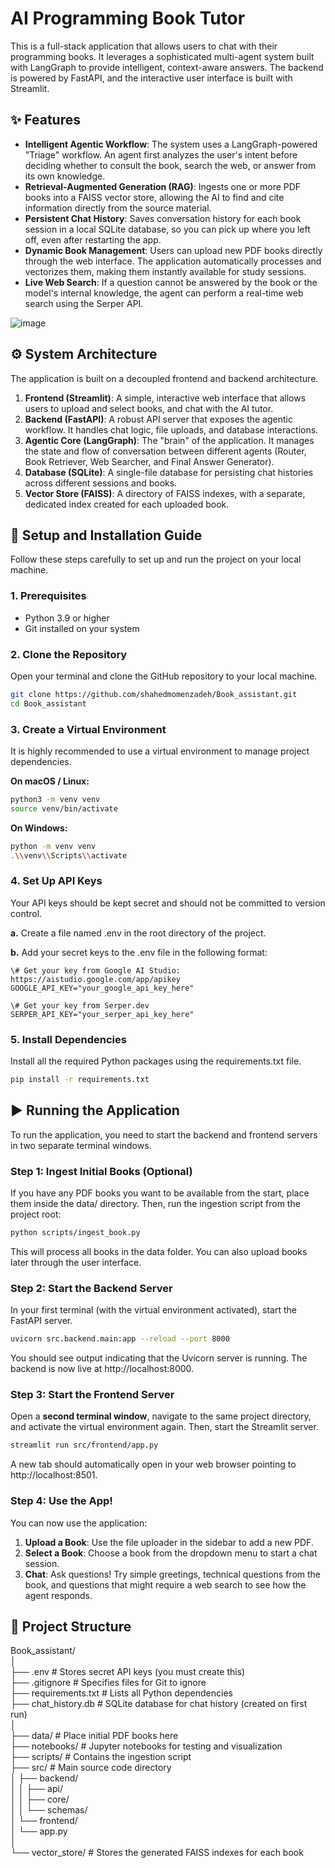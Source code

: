 # **AI Programming Book Tutor**

This is a full-stack application that allows users to chat with their programming books. It leverages a sophisticated multi-agent system built with LangGraph to provide intelligent, context-aware answers. The backend is powered by FastAPI, and the interactive user interface is built with Streamlit.

## **✨ Features**

* **Intelligent Agentic Workflow**: The system uses a LangGraph-powered "Triage" workflow. An agent first analyzes the user's intent before deciding whether to consult the book, search the web, or answer from its own knowledge.  
* **Retrieval-Augmented Generation (RAG)**: Ingests one or more PDF books into a FAISS vector store, allowing the AI to find and cite information directly from the source material.  
* **Persistent Chat History**: Saves conversation history for each book session in a local SQLite database, so you can pick up where you left off, even after restarting the app.  
* **Dynamic Book Management**: Users can upload new PDF books directly through the web interface. The application automatically processes and vectorizes them, making them instantly available for study sessions.  
* **Live Web Search**: If a question cannot be answered by the book or the model's internal knowledge, the agent can perform a real-time web search using the Serper API.
 
![image](https://github.com/user-attachments/assets/e6dd5766-1147-40c1-8416-2def7dbe3c1e)

## **⚙️ System Architecture**

The application is built on a decoupled frontend and backend architecture.

1. **Frontend (Streamlit)**: A simple, interactive web interface that allows users to upload and select books, and chat with the AI tutor.  
2. **Backend (FastAPI)**: A robust API server that exposes the agentic workflow. It handles chat logic, file uploads, and database interactions.  
3. **Agentic Core (LangGraph)**: The "brain" of the application. It manages the state and flow of conversation between different agents (Router, Book Retriever, Web Searcher, and Final Answer Generator).  
4. **Database (SQLite)**: A single-file database for persisting chat histories across different sessions and books.  
5. **Vector Store (FAISS)**: A directory of FAISS indexes, with a separate, dedicated index created for each uploaded book.

## **🚀 Setup and Installation Guide**

Follow these steps carefully to set up and run the project on your local machine.

### **1\. Prerequisites**

* Python 3.9 or higher  
* Git installed on your system

### **2\. Clone the Repository**

Open your terminal and clone the GitHub repository to your local machine.

```bash
git clone https://github.com/shahedmomenzadeh/Book_assistant.git  
cd Book_assistant
```

### **3\. Create a Virtual Environment**

It is highly recommended to use a virtual environment to manage project dependencies.

**On macOS / Linux:**
```bash
python3 -m venv venv  
source venv/bin/activate
```
**On Windows:**
```bash
python -m venv venv  
.\\venv\\Scripts\\activate
```

### **4\. Set Up API Keys**

Your API keys should be kept secret and should not be committed to version control.

**a.** Create a file named .env in the root directory of the project.

**b.** Add your secret keys to the .env file in the following format:
```
\# Get your key from Google AI Studio: https://aistudio.google.com/app/apikey  
GOOGLE_API_KEY="your_google_api_key_here"

\# Get your key from Serper.dev  
SERPER_API_KEY="your_serper_api_key_here"
```

### **5\. Install Dependencies**

Install all the required Python packages using the requirements.txt file.
```bash
pip install -r requirements.txt
```

## **▶️ Running the Application**

To run the application, you need to start the backend and frontend servers in two separate terminal windows.

### **Step 1: Ingest Initial Books (Optional)**

If you have any PDF books you want to be available from the start, place them inside the data/ directory. Then, run the ingestion script from the project root:
```bash
python scripts/ingest_book.py
```

This will process all books in the data folder. You can also upload books later through the user interface.

### **Step 2: Start the Backend Server**

In your first terminal (with the virtual environment activated), start the FastAPI server.
```bash
uvicorn src.backend.main:app --reload --port 8000
```

You should see output indicating that the Uvicorn server is running. The backend is now live at http://localhost:8000.

### **Step 3: Start the Frontend Server**

Open a **second terminal window**, navigate to the same project directory, and activate the virtual environment again. Then, start the Streamlit server.
```bash
streamlit run src/frontend/app.py
```

A new tab should automatically open in your web browser pointing to http://localhost:8501.

### **Step 4: Use the App\!**

You can now use the application:

1. **Upload a Book**: Use the file uploader in the sidebar to add a new PDF.  
2. **Select a Book**: Choose a book from the dropdown menu to start a chat session.  
3. **Chat**: Ask questions\! Try simple greetings, technical questions from the book, and questions that might require a web search to see how the agent responds.

## **📂 Project Structure**

Book_assistant/  
│  
├── .env                  \# Stores secret API keys (you must create this)  
├── .gitignore            \# Specifies files for Git to ignore  
├── requirements.txt      \# Lists all Python dependencies  
├── chat\_history.db       \# SQLite database for chat history (created on first run)  
│  
├── data/                 \# Place initial PDF books here  
├── notebooks/            \# Jupyter notebooks for testing and visualization  
├── scripts/              \# Contains the ingestion script  
├── src/                  \# Main source code directory  
│   ├── backend/  
│   │   ├── api/  
│   │   ├── core/  
│   │   └── schemas/  
│   └── frontend/  
│       └── app.py  
│  
└── vector\_store/         \# Stores the generated FAISS indexes for each book  
